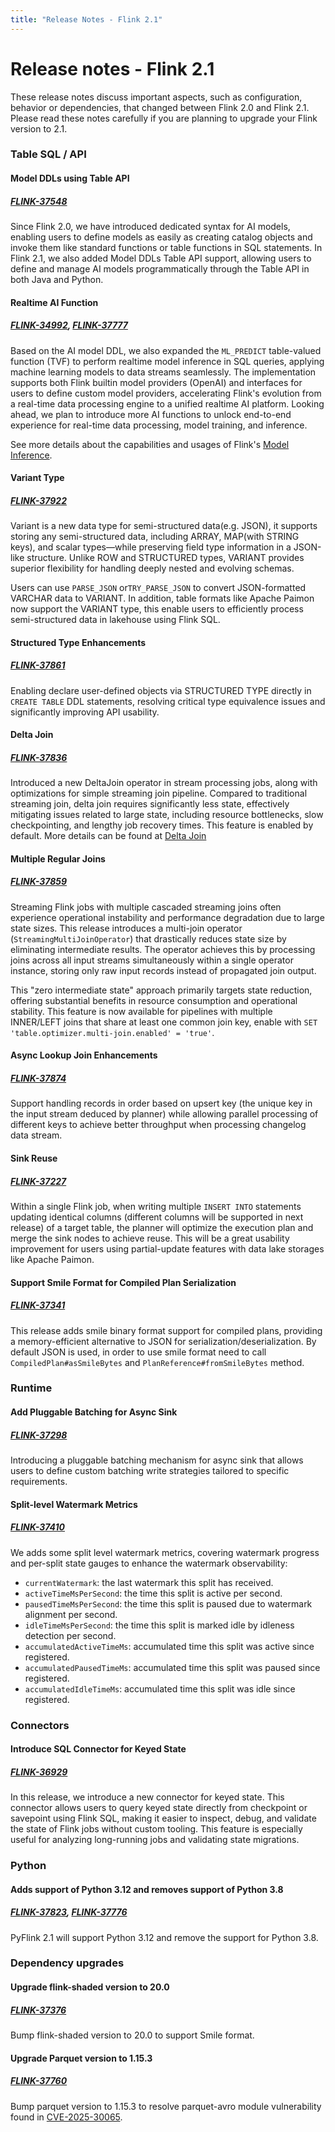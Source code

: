 ```yaml
---
title: "Release Notes - Flink 2.1"
---
```


<!--
Licensed to the Apache Software Foundation (ASF) under one
or more contributor license agreements.  See the NOTICE file
distributed with this work for additional information
regarding copyright ownership.  The ASF licenses this file
to you under the Apache License, Version 2.0 (the
"License"); you may not use this file except in compliance
with the License.  You may obtain a copy of the License at

  http://www.apache.org/licenses/LICENSE-2.0

Unless required by applicable law or agreed to in writing,
software distributed under the License is distributed on an
"AS IS" BASIS, WITHOUT WARRANTIES OR CONDITIONS OF ANY
KIND, either express or implied.  See the License for the
specific language governing permissions and limitations
under the License.
-->

# Release notes - Flink 2.1

These release notes discuss important aspects, such as configuration, behavior or dependencies,
that changed between Flink 2.0 and Flink 2.1. Please read these notes carefully if you are
planning to upgrade your Flink version to 2.1.

### Table SQL / API

#### Model DDLs using Table API

##### [FLINK-37548](https://issues.apache.org/jira/browse/FLINK-37548)

Since Flink 2.0, we have introduced dedicated syntax for AI models, enabling users to define models
as easily as creating catalog objects and invoke them like standard functions or table functions in
SQL statements. In Flink 2.1, we also added Model DDLs Table API support, allowing users to define
and manage AI models programmatically through the Table API in both Java and Python.

#### Realtime AI Function

##### [FLINK-34992](https://issues.apache.org/jira/browse/FLINK-34992), [FLINK-37777](https://issues.apache.org/jira/browse/FLINK-37777)

Based on the AI model DDL, we also expanded the `ML_PREDICT` table-valued function (TVF) to perform
realtime model inference in SQL queries, applying machine learning models to data streams
seamlessly. The implementation supports both Flink builtin model providers (OpenAI) and interfaces
for users to define custom model providers, accelerating Flink's evolution from a real-time data
processing engine to a unified realtime AI platform. Looking ahead, we plan to introduce more AI
functions to unlock end-to-end experience for real-time data processing, model training, and
inference.

See more details about the capabilities and usages of
Flink's [Model Inference](https://nightlies.apache.org/flink/flink-docs-release-2.1/docs/dev/table/sql/queries/model-inference/).

#### Variant Type

##### [FLINK-37922](https://issues.apache.org/jira/browse/FLINK-37922)

Variant is a new data type for semi-structured data(e.g. JSON), it supports storing any
semi-structured data, including ARRAY, MAP(with STRING keys), and scalar types—while preserving
field type information in a JSON-like structure. Unlike ROW and STRUCTURED types, VARIANT provides
superior flexibility for handling deeply nested and evolving schemas.

Users can use `PARSE_JSON` or`TRY_PARSE_JSON` to convert JSON-formatted VARCHAR data to VARIANT. In
addition, table formats like Apache Paimon now support the VARIANT type, this enable
users to efficiently process semi-structured data in lakehouse using Flink SQL.

#### Structured Type Enhancements

##### [FLINK-37861](https://issues.apache.org/jira/browse/FLINK-37861)

Enabling declare user-defined objects via STRUCTURED TYPE directly in `CREATE TABLE` DDL
statements, resolving critical type equivalence issues and significantly improving API usability.

#### Delta Join

##### [FLINK-37836](https://issues.apache.org/jira/browse/FLINK-37836)

Introduced a new DeltaJoin operator in stream processing jobs, along with optimizations for simple
streaming join pipeline. Compared to traditional streaming join, delta join requires significantly
less state, effectively mitigating issues related to large state, including resource bottlenecks,
slow checkpointing, and lengthy job recovery times. This feature is enabled by default. More details
can be found
at [Delta Join](https://cwiki.apache.org/confluence/display/FLINK/FLIP-486%3A+Introduce+A+New+DeltaJoin)

#### Multiple Regular Joins

##### [FLINK-37859](https://issues.apache.org/jira/browse/FLINK-37859)

Streaming Flink jobs with multiple cascaded streaming joins often experience operational
instability and performance degradation due to large state sizes. This release introduces a
multi-join operator (`StreamingMultiJoinOperator`) that drastically reduces state size
by eliminating intermediate results. The operator achieves this by processing joins across all input
streams simultaneously within a single operator instance, storing only raw input records instead of
propagated join output.

This "zero intermediate state" approach primarily targets state reduction, offering substantial
benefits in resource consumption and operational stability. This feature is now available for
pipelines with multiple INNER/LEFT joins that share at least one common join key, enable with
`SET 'table.optimizer.multi-join.enabled' = 'true'`.

#### Async Lookup Join Enhancements

##### [FLINK-37874](https://issues.apache.org/jira/browse/FLINK-37874)

Support handling records in order based on upsert key (the unique key in the input stream deduced by
planner) while allowing parallel processing of different keys to achieve better throughput when
processing changelog data stream.

#### Sink Reuse

##### [FLINK-37227](https://issues.apache.org/jira/browse/FLINK-37227)

Within a single Flink job, when writing multiple `INSERT INTO` statements updating identical
columns (different columns will be supported in next release) of a target table, the planner will
optimize the execution plan and merge the sink nodes to achieve reuse. This will be a great
usability improvement for users using partial-update features with data lake storages like Apache
Paimon.

#### Support Smile Format for Compiled Plan Serialization

##### [FLINK-37341](https://issues.apache.org/jira/browse/FLINK-37341)

This release adds smile binary format support for compiled plans, providing a memory-efficient
alternative to JSON for serialization/deserialization. By default JSON is used, in order to use
smile format need to call `CompiledPlan#asSmileBytes` and `PlanReference#fromSmileBytes` method.

### Runtime

#### Add Pluggable Batching for Async Sink

##### [FLINK-37298](https://issues.apache.org/jira/browse/FLINK-37298)

Introducing a pluggable batching mechanism for async sink that allows users to define custom
batching write strategies tailored to specific requirements.

#### Split-level Watermark Metrics

##### [FLINK-37410](https://issues.apache.org/jira/browse/FLINK-37410)

We adds some split level watermark metrics, covering watermark progress and per-split state gauges
to enhance the watermark observability:

- `currentWatermark`: the last watermark this split has received.
- `activeTimeMsPerSecond`: the time this split is active per second.
- `pausedTimeMsPerSecond`: the time this split is paused due to watermark alignment per second.
- `idleTimeMsPerSecond`: the time this split is marked idle by idleness detection per second.
- `accumulatedActiveTimeMs`: accumulated time this split was active since registered.
- `accumulatedPausedTimeMs`: accumulated time this split was paused since registered.
- `accumulatedIdleTimeMs`: accumulated time this split was idle since registered.

### Connectors

#### Introduce SQL Connector for Keyed State

##### [FLINK-36929](https://issues.apache.org/jira/browse/FLINK-36929)

In this release, we introduce a new connector for keyed state. This connector allows
users to query keyed state directly from checkpoint or savepoint using Flink SQL, making it easier
to inspect, debug, and validate the state of Flink jobs without custom tooling. This feature is
especially useful for analyzing long-running jobs and validating state migrations.

### Python

#### Adds support of Python 3.12 and removes support of Python 3.8

##### [FLINK-37823](https://issues.apache.org/jira/browse/FLINK-37823), [FLINK-37776](https://issues.apache.org/jira/browse/FLINK-37776)

PyFlink 2.1 will support Python 3.12 and remove the support for Python 3.8.

### Dependency upgrades

#### Upgrade flink-shaded version to 20.0

##### [FLINK-37376](https://issues.apache.org/jira/browse/FLINK-37376)

Bump flink-shaded version to 20.0 to support Smile format.

#### Upgrade Parquet version to 1.15.3

##### [FLINK-37760](https://issues.apache.org/jira/browse/FLINK-37760)

Bump parquet version to 1.15.3 to resolve parquet-avro module
vulnerability found in [CVE-2025-30065](https://nvd.nist.gov/vuln/detail/CVE-2025-30065).